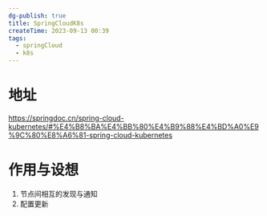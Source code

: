 ```yaml
---
dg-publish: true
title: SpringCloudK8s
createTime: 2023-09-13 00:39
tags:
  - springCloud
  - k8s
---
```

# 地址

https://springdoc.cn/spring-cloud-kubernetes/#%E4%B8%BA%E4%BB%80%E4%B9%88%E4%BD%A0%E9%9C%80%E8%A6%81-spring-cloud-kubernetes

# 作用与设想

1. 节点间相互的发现与通知
2. 配置更新

